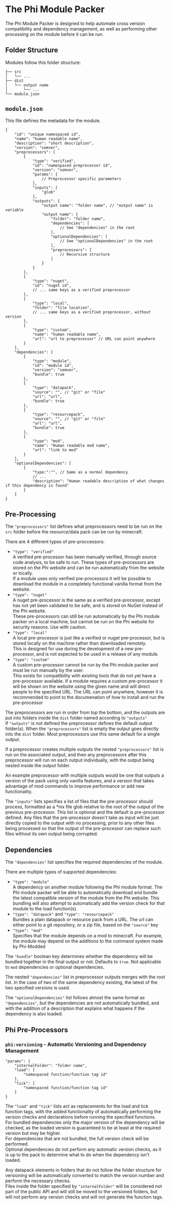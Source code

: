 # The Phi Module Packer
The Phi Module Packer is designed to help automate cross version compatibility and dependency management, as well as performing other processing on the module before it can be run.

## Folder Structure
Modules follow this folder structure:
```
├── src
│   └── ...
├── dist
│   └── output name
│       └── ...
└── module.json
```

## `module.json`
This file defines the metadata for the module.
```json5
{
    "id": "unique namespaced id",
    "name": "human readable name",
    "description": "short description",
    "version": "semver",
    "preprocessors": [
        {
            "type": "verified",
            "id": "namespaced preprocessor id",
            "version": "semver",
            "params": {
                // Preprocessor specific parameters
            },
            "inputs": [
                "glob"
            ],
            "outputs": {
                "output name": "folder name", // "output name" is variable
                "output name": {
                    "folder": "folder name",
                    "dependencies": [
                        // See "dependencies" in the root
                    ],
                    "optionalDependencies": [
                        // See "optionalDependencies" in the root
                    ],
                    "preprocessors": [
                        // Recursive structure
                    ]
                }
            }
        },
        {
            "type": "nuget",
            "id": "nuget id",
            // ... same keys as a verified preprocessor
        },
        {
            "type": "local",
            "folder": "file location",
            // ... same keys as a verified preprocessor, without version
        },
        {
            "type": "custom",
            "name": "human readable name",
            "url": "url to preprocessor" // URL can point anywhere
        }
    ],
    "dependencies": [
        {
            "type": "module",
            "id": "module id",
            "version": "semver",
            "bundle": true
        },
        {
            "type": "datapack",
            "source": "", // "git" or "file"
            "url": "url",
            "bundle": true
        },
        {
            "type": "resourcepack",
            "source": "", // "git" or "file"
            "url": "url",
            "bundle": true
        },
        {
            "type": "mod",
            "name": "Human readable mod name",
            "url": "link to mod"
        }
    ],
    "optionalDependencies": [
        {
            "type:":"", // Same as a normal dependency
            // ...
            "description": "Human readable description of what changes if this dependency is found"
        }
    ]
}
```

## Pre-Processing
The `"preprocessors"` list defines what preprocessors need to be run on the `src` folder before the resource/data pack can be run by minecraft.

There are 4 different types of pre-proccessors:
- `"type": "verified"`  
  A verified pre-processor has been manually verified, through source code analysis, to be safe to run. These types of pre-processors are stored on the Phi website and can be run automatically from the website or locally.  
  If a module uses only verified pre-processors it will be possible to download the module in a completely functional vanilla format from the website.
- `"type": "nuget"`  
  A nuget pre-processor is the same as a verified pre-processor, except has not yet been validated to be safe, and is stored on NuGet instead of the Phi website.  
  These pre-processors can still be run automatically by the Phi module packer on a local machine, but cannot be run on the Phi website for security reasons. Use with caution.
- `"type": "local"`  
  A local pre-processor is just like a verified or nuget pre-processor, but is stored locally on the machine rather than downloaded remotely.  
  This is designed for use during the development of a new pre-processor, and is not expected to be used in a release of any module.
- `"type": "custom"`  
  A custom pre-processor cannot be run by the Phi module packer and must be run manually by the user.  
  This exists for compatibility with existing tools that do not yet have a pre-processor available. If a module requires a custom pre-processor it will be shown on the website using the given name and will direct people to the specified URL. The URL can point anywhere, however it is recommended to point to the documenation of how to install and run the pre-processor

The preprocessors are run in order from top the bottom, and the outputs are put into folders inside the `dist` folder named according to `"outputs"`  
If `"outputs"` is not defined the preprocessor defines the default output folder(s). When the `"preprocessors"` list is empty the output goes directly into the `dist` folder. Most preprocessors use this same default for a single output.

If a preprocessor creates multiple outputs the nested `"preprocessors"` list is run on the associated output, and then any preprocessors after this preprocessor will run on each output individually, with the output being nested inside the output folder.

An example preprocessor with multiple outputs would be one that outputs a version of the pack using only vanilla features, and a version that takes advantage of mod commands to improve performance or add new functionality.

The `"inputs"` lists specifies a list of files that the pre-processor should process, formatted as a *nix file glob relative to the root of the output of the previous pre-processor. This list is optional and the default is pre-processor defined. Any files that the pre-processor doesn't take as input will be just directly copied to the output with no processing, prior to any other files being processed so that the output of the pre-processor can replace such files without its own output being corrupted.

## Dependencies
The `"dependencies"` list specifies the required dependencies of the module.

There are multiple types of supported dependencies:
- `"type": "module"`  
  A dependency on another module following the Phi module format. The Phi module packer will be able to automatically download and bundle the latest compatible version of the module from the Phi website. This bundling will also attempt to automatically add the version check for that module to the load function(s).
- `"type": "datapack"` and `"type": "resourcepack"`  
  Bundles a plain datapack or resource pack from a URL. The url can either point to a git repository, or a zip file, based on the `"source"` key
- `"type": "mod"`  
  Specifies that the module depends on a mod to minecraft. For example, the module may depend on the additions to the command system made by Phi-Modded

The `"bundle"` boolean key determines whether the dependency will be bundled together in the final output or not. Defaults to `true`. Not applicable to `mod` dependencies or optional dependencies.

The nested `"dependencies"` list in preprocessor outputs merges with the root list. In the case of two of the same dependency existing, the latest of the two specified versions is used.

The `"optionalDependencies"` list follows almost the same format as `"dependencies"`, but the dependencies are not automatically bundled, and with the addition of a description that explains what happens if the dependency is also loaded.

## Phi Pre-Processors
### `phi:versioning` - Automatic Versioning and Dependency Management
```json5
"params": {
    "internalFolder": "folder name",
    "load": [
        "namespaced function/function tag id"
    ],
    "tick": [
        "namespaced function/function tag id"
    ]
}
```
The `"load"` and `"tick"` lists act as replacements for the load and tick function tags, with the added functionality of automatically performing the version checks and declarations before running the specified functions.  
For bundled dependencies only the major version of the dependency will be checked, as the loaded version is guaranteed to be at least at the required version but may be higher.  
For dependencies that are not bundled, the full version check will be performed.  
Optional dependencies do not perform any automatic version checks, as it is up to the pack to determine what to do when the dependency isn't loaded.

Any datapack elements in folders that do not follow the folder structure for versioning will be automatically converted to match the version number and perform the necessary checks.  
Files inside the folder specified by `"internalFolder"` will be considered not part of the public API and will still be moved to the versioned folders, but will not perform any version checks and will not generate the function tags.